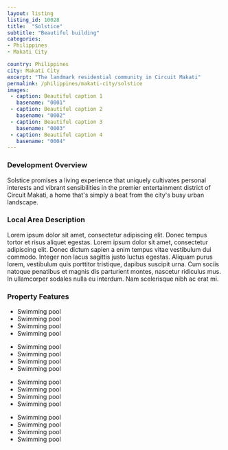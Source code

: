 ```yaml
---
layout: listing
listing_id: 10028
title:  "Solstice"
subtitle: "Beautiful building"
categories:
- Philippines
- Makati City

country: Philippines
city: Makati City
excerpt: "The landmark residential community in Circuit Makati"
permalink: /philippines/makati-city/solstice
images:
 - caption: Beautiful caption 1
   basename: "0001"
 - caption: Beautiful caption 2
   basename: "0002"
 - caption: Beautiful caption 3
   basename: "0003"
 - caption: Beautiful caption 4
   basename: "0004"
---
```


<h3>Development Overview</h3>
<p>Solstice promises a living experience that uniquely cultivates personal interests and vibrant sensibilities in the premier entertainment district of Circuit Makati, a home that's simply a beat from the city's busy urban landscape.</p>

<h3>Local Area Description</h3>
<p>Lorem ipsum dolor sit amet, consectetur adipiscing elit. Donec tempus tortor et risus aliquet egestas. Lorem ipsum dolor sit amet, consectetur adipiscing elit. Donec dictum sapien a enim tempus vitae vestibulum dui commodo. Integer non lacus sagittis justo luctus egestas. Aliquam purus lorem, vestibulum quis porttitor tristique, dapibus suscipit urna. Cum sociis natoque penatibus et magnis dis parturient montes, nascetur ridiculus mus. In ullamcorper sodales nulla eu interdum. Nam scelerisque nibh ac erat mi.</p>

<h3>Property Features</h3>
<div class="features clearfix">
<ul>
  <li>Swimming pool</li>
  <li>Swimming pool</li>
  <li>Swimming pool</li>
  <li>Swimming pool</li>
</ul>
 <ul>
  <li>Swimming pool</li>
  <li>Swimming pool</li>
  <li>Swimming pool</li>
  <li>Swimming pool</li>
</ul>
 <ul>
  <li>Swimming pool</li>
  <li>Swimming pool</li>
  <li>Swimming pool</li>
  <li>Swimming pool</li>
</ul>
 <ul>
  <li>Swimming pool</li>
  <li>Swimming pool</li>
  <li>Swimming pool</li>
  <li>Swimming pool</li>
</ul>
</div>